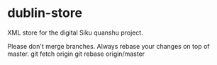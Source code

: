 dublin-store
============

XML store for the digital Siku quanshu project.

Please don't merge branches. Always rebase your changes on top of master.
git fetch origin
git rebase origin/master
